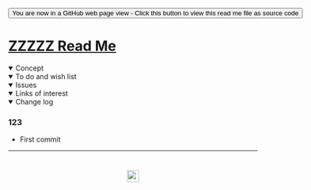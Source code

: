 <span style=display:none; >[You are now in a GitHub source code view - click this link to view Read Me file as a web page]( https://ladybug.tools/spider-covid-19-viz-3d/readme.html#assets/0-templates/README.md "View file as a web page." ) </span>

<div><input type=button class = 'btn btn-secondary btn-sm' onclick=window.location.href="https://github.com/ladybug-tools/spider-covid-19-viz-3d/tree/master/xxxxxx/";
value='You are now in a GitHub web page view - Click this button to view this read me file as source code' ></div>


# [ZZZZZ Read Me]( https://ladybug.tools/spider-covid-19-viz-3d/readme.html#xxxxxx/README.md )

<!--
<iframe src=https://ladybug.tools/spider-covid-19-viz-3d/xxxxxx/ width=100% height=500px >Iframes are not viewable in GitHub source code view</iframe>
_basic-html.html_

### Full Screen: [ZZZZZ]( https://www.ladybug.tools/spider-covid-19-viz-3d/xxxxxx/ )
-->

<details open >
<summary>Concept</summary>


</details>

<details open >
<summary>To do and wish list </summary>


</details>

<details open >
<summary>Issues </summary>


</details>

<details open >
<summary>Links of interest</summary>


</details>

<details open >
<summary>Change log </summary>

### 123

* First commit

</details>

***

# <center title="hello!" ><a href=javascript:window.scrollTo(0,0); style=text-decoration:none; > <img src="../../assets/spider.ico" height=24 > </a></center>
